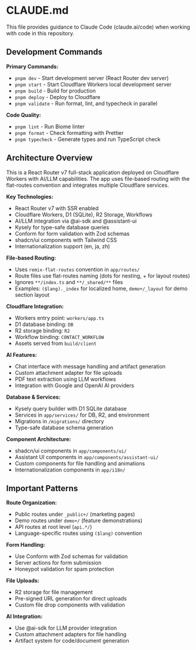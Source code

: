 # CLAUDE.md

This file provides guidance to Claude Code (claude.ai/code) when working with code in this repository.

## Development Commands

**Primary Commands:**
- `pnpm dev` - Start development server (React Router dev server)
- `pnpm start` - Start Cloudflare Workers local development server
- `pnpm build` - Build for production
- `pnpm deploy` - Deploy to Cloudflare
- `pnpm validate` - Run format, lint, and typecheck in parallel

**Code Quality:**
- `pnpm lint` - Run Biome linter
- `pnpm format` - Check formatting with Prettier
- `pnpm typecheck` - Generate types and run TypeScript check

## Architecture Overview

This is a React Router v7 full-stack application deployed on Cloudflare Workers with AI/LLM capabilities. The app uses file-based routing with the flat-routes convention and integrates multiple Cloudflare services.

**Key Technologies:**
- React Router v7 with SSR enabled
- Cloudflare Workers, D1 (SQLite), R2 Storage, Workflows
- AI/LLM integration via @ai-sdk and @assistant-ui
- Kysely for type-safe database queries
- Conform for form validation with Zod schemas
- shadcn/ui components with Tailwind CSS
- Internationalization support (en, ja, zh)

**File-based Routing:**
- Uses `remix-flat-routes` convention in `app/routes/`
- Route files use flat-routes naming (dots for nesting, + for layout routes)
- Ignores `**/index.ts` and `**/_shared/**` files
- Examples: `($lang)._index` for localized home, `demo+/_layout` for demo section layout

**Cloudflare Integration:**
- Workers entry point: `workers/app.ts`
- D1 database binding: `DB`
- R2 storage binding: `R2`
- Workflow binding: `CONTACT_WORKFLOW`
- Assets served from `build/client`

**AI Features:**
- Chat interface with message handling and artifact generation
- Custom attachment adapter for file uploads
- PDF text extraction using LLM workflows
- Integration with Google and OpenAI AI providers

**Database & Services:**
- Kysely query builder with D1 SQLite database
- Services in `app/services/` for DB, R2, and environment
- Migrations in `/migrations/` directory
- Type-safe database schema generation

**Component Architecture:**
- shadcn/ui components in `app/components/ui/`
- Assistant UI components in `app/components/assistant-ui/`
- Custom components for file handling and animations
- Internationalization components in `app/i18n/`

## Important Patterns

**Route Organization:**
- Public routes under `_public+/` (marketing pages)
- Demo routes under `demo+/` (feature demonstrations)
- API routes at root level (`api.*/`)
- Language-specific routes using `($lang)` convention

**Form Handling:**
- Use Conform with Zod schemas for validation
- Server actions for form submission
- Honeypot validation for spam protection

**File Uploads:**
- R2 storage for file management
- Pre-signed URL generation for direct uploads
- Custom file drop components with validation

**AI Integration:**
- Use @ai-sdk for LLM provider integration
- Custom attachment adapters for file handling
- Artifact system for code/document generation
